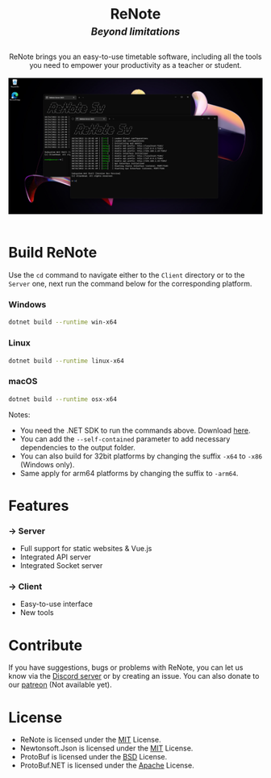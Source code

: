<h1 align="center">
  <b>ReNote</b>
  <br>
  <sub><sup><b><i>Beyond limitations</i></b></sup></sub>
</h1>

<p align="center">
  ReNote brings you an easy-to-use timetable software, including all the tools you need to empower your productivity as a teacher or student.
  <br><br>
  <img src="Documentation/show.png">
  <br><br>
</p>

# Build ReNote
Use the `cd` command to navigate either to the `Client` directory or to the `Server` one, next run the command below for the corresponding platform.

### Windows
```bash
dotnet build --runtime win-x64
```

### Linux
```bash
dotnet build --runtime linux-x64
```

### macOS
```bash
dotnet build --runtime osx-x64
```

Notes:
   - You need the .NET SDK to run the commands above. Download <a href="https://aka.ms/netcore">here</a>.
   - You can add the `--self-contained` parameter to add necessary dependencies to the output folder.
   - You can also build for 32bit platforms by changing the suffix `-x64` to `-x86` (Windows only).
   - Same apply for arm64 platforms by changing the suffix to `-arm64`. 


# Features
### → Server
 - Full support for static websites & Vue.js
 - Integrated API server
 - Integrated Socket server
 
### → Client
 - Easy-to-use interface
 - New tools

# Contribute
If you have suggestions, bugs or problems with ReNote, you can let us know via the <a href="https://discord.gg/Z2wh3CHusT">Discord server</a> or by creating an issue. You can also donate to our <a href="">patreon</a> (Not available yet).

# License
- ReNote is licensed under the <a href="LICENSE">MIT</a> License.
- Newtonsoft.Json is licensed under the <a href="https://github.com/JamesNK/Newtonsoft.Json/blob/master/LICENSE.md">MIT</a> License.
- ProtoBuf is licensed under the <a href="https://github.com/protocolbuffers/protobuf/blob/main/LICENSE">BSD</a> License.
- ProtoBuf.NET is licensed under the <a href="https://github.com/protobuf-net/protobuf-net/blob/main/Licence.txt">Apache</a> License.
